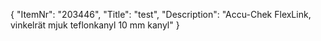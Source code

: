 {
  "ItemNr": "203446",
  "Title": "test",
  "Description": "Accu-Chek FlexLink, vinkelrät mjuk teflonkanyl 10 mm kanyl"
}